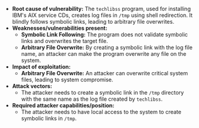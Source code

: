 - **Root cause of vulnerability:** The `techlibss` program, used for installing IBM's AIX service CDs, creates log files in `/tmp` using shell redirection. It blindly follows symbolic links, leading to arbitrary file overwrites.
- **Weaknesses/vulnerabilities present:**
    - **Symbolic Link Following:** The program does not validate symbolic links and overwrites the target file.
    - **Arbitrary File Overwrite:** By creating a symbolic link with the log file name, an attacker can make the program overwrite any file on the system.
- **Impact of exploitation:**
    - **Arbitrary File Overwrite:** An attacker can overwrite critical system files, leading to system compromise.
- **Attack vectors:**
    - The attacker needs to create a symbolic link in the `/tmp` directory with the same name as the log file created by `techlibss`.
- **Required attacker capabilities/position:**
    - The attacker needs to have local access to the system to create symbolic links in `/tmp`.